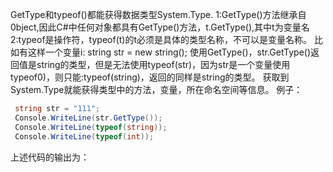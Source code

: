 GetType和typeof()都能获得数据类型System.Type.
1:GetType()方法继承自0bject,因此C#中任何对象都具有GetType()方法，t.GetType(),其中t为变量名2:typeof是操作符，typeof(t)的t必须是具体的类型名称，不可以是变量名称。
比如有这样一个变量i:
string str = new string();
使用GetType()，str.GetType()返回值是string的类型，但是无法使用typeof(str)，因为str是一个变量使用typeof0)，则只能:typeof(string)，返回的同样是string的类型。
获取到System.Type就能获得类型中的方法，变量，所在命名空间等信息。
例子：
```c#
 string str = "111";
 Console.WriteLine(str.GetType());
 Console.WriteLine(typeof(string));
 Console.WriteLine(typeof(int));
```
上述代码的输出为：
